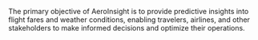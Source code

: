 The primary objective of AeroInsight is to provide predictive insights
into flight fares and weather conditions, enabling travelers, airlines,
and other stakeholders to make informed decisions and optimize their
operations.
